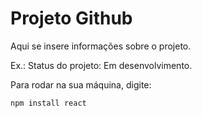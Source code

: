 <h1> Projeto Github </h1>

Aqui se insere informações sobre o projeto. 

Ex.:  Status do projeto: Em desenvolvimento.

Para rodar na sua máquina, digite:

```
npm install react 
```

